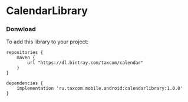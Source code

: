 # CalendarLibrary
### Donwload 
To add this library to your project:
```
repositories {
    maven {
        url "https://dl.bintray.com/taxcom/calendar"
    }
}

dependencies {
    implementation 'ru.taxcom.mobile.android:calendarlibrary:1.0.0'
}
```

